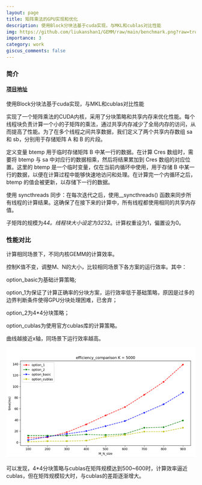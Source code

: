```yaml
---
layout: page
title: 矩阵乘法的GPU实现和优化
description: 使用Block分块法基于cuda实现，与MKL和cublas对比性能
img: https://github.com/liukanshan1/GEMM/raw/main/benchmark.png?raw=true
importance: 3
category: work
giscus_comments: false
---
```


### 简介

#### [项目地址](https://github.com/liukanshan1/GEMM/)

使用Block分块法基于cuda实现，与MKL和cublas对比性能

实现了一个矩阵乘法的CUDA内核，采用了分块策略和共享内存来优化性能。每个线程块负责计算一个小的子矩阵的乘法，通过共享内存减少了全局内存的访问，从而提高了性能。为了在多个线程之间共享数据，我们定义了两个共享内存数组 sa和 sb，分别用于存储矩阵 A 和 B 的片段。

定义变量 btemp 用于临时存储矩阵 B 中某一行的数据。在计算 Cres 数组时，需要将 btemp 与 sa 中对应行的数据相乘，然后将结果累加到 Cres 数组的对应位置。这里的 btemp 是一个临时变量，仅在当前内循环中使用，用于存储 B 中某一行的数据，以便在计算过程中能够快速地访问和处理。在计算完一个内循环之后，btemp 的值会被更新，以存储下一行的数据。

使用 syncthreads 同步：在每次迭代之后，使用__syncthreads() 函数来同步所有线程的计算结果。这确保了在接下来的计算中，所有线程都使用相同的共享内存值。

子矩阵的规模为4*4。线程块大小设定为32*32。计算权重设为1，偏置设为0。

### 性能对比

计算相同场景下，不同内核GEMM的计算效率。

控制K值不变，调整M、N的大小，比较相同场景下各方案的运行效率。其中：

option_basic为基础计算策略;

option_1为保证了计算正确率的分块方案，运行效率低于基础策略，原因是过多的边界判断条件使得GPU分块处理困难，已舍弃；

option_2为4*4分块策略；

option_cublas为使用官方cublas库的计算策略。

曲线越接近x轴，同场景下运行效率越高。

![图表, 折线图  描述已自动生成](https://github.com/liukanshan1/GEMM/blob/main/benchmark.png?raw=true)

可以发现，4*4分块策略与cublas在矩阵规模达到500~600时，计算效率逼近cublas，但在矩阵规模较大时，与cublas的差距逐渐增大。
